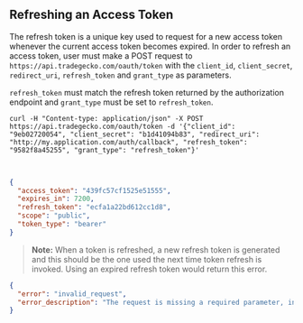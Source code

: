 ## Refreshing an Access Token

The refresh token is a unique key used to request for a new access token whenever
the current access token becomes expired. In order to refresh an access token, user must make a POST request to
`https://api.tradegecko.com/oauth/token` with the `client_id`,
`client_secret`, `redirect_uri`, `refresh_token` and `grant_type` as parameters.

`refresh_token` must match the refresh token returned by the
authorization endpoint and `grant_type` must be set to `refresh_token`.

```shell
curl -H "Content-type: application/json" -X POST https://api.tradegecko.com/oauth/token -d '{"client_id": "9eb02720054", "client_secret": "b1d41094b83", "redirect_uri": "http://my.application.com/auth/callback", "refresh_token": "9582f8a45255", "grant_type": "refresh_token"}'
```

```ruby
  
```

```json
{
  "access_token": "439fc57cf1525e51555",
  "expires_in": 7200,
  "refresh_token": "ecfa1a22bd612cc1d8",
  "scope": "public",
  "token_type": "bearer"
}
```

> **Note:** When a token is refreshed, a new refresh token is
> generated and this should be the one used the next time token refresh
> is invoked. Using an expired refresh token would return this error.

```json
{
  "error": "invalid_request",
  "error_description": "The request is missing a required parameter, includes an unsupported parameter value, or is otherwise malformed."
}
```
